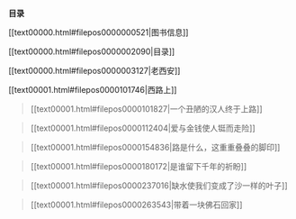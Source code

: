 **目录**

[[text00000.html#filepos0000000521\|图书信息]]

[[text00000.html#filepos0000002090\|目录]]

[[text00000.html#filepos0000003127\|老西安]]

[[text00001.html#filepos0000101746\|西路上]]

> [[text00001.html#filepos0000101827\|一个丑陋的汉人终于上路]]

> [[text00001.html#filepos0000112404\|爱与金钱使人铤而走险]]

> [[text00001.html#filepos0000154836\|路是什么，这重重叠叠的脚印]]

> [[text00001.html#filepos0000180172\|是谁留下千年的祈盼]]

> [[text00001.html#filepos0000237016\|缺水使我们变成了沙一样的叶子]]

> [[text00001.html#filepos0000263543\|带着一块佛石回家]]